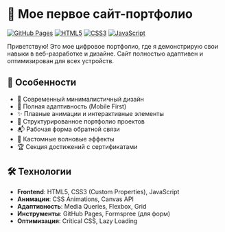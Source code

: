 # 🚀 Мое первое сайт-портфолио

[![GitHub Pages](https://img.shields.io/badge/Deployed-GitHub%20Pages-blue?logo=github)](https://aqzhoool.github.io)
[![HTML5](https://img.shields.io/badge/HTML5-E34F26?logo=html5&logoColor=white)](https://developer.mozilla.org/ru/docs/Web/HTML)
[![CSS3](https://img.shields.io/badge/CSS3-1572B6?logo=css3&logoColor=white)](https://developer.mozilla.org/ru/docs/Web/CSS)
[![JavaScript](https://img.shields.io/badge/JavaScript-F7DF1E?logo=javascript&logoColor=black)](https://developer.mozilla.org/ru/docs/Web/JavaScript)


Приветствую! Это мое цифровое портфолио, где я демонстрирую свои навыки в веб-разработке и дизайне. Сайт полностью адаптивен и оптимизирован для всех устройств.

## 🌟 Особенности

- 🎨 Современный минималистичный дизайн
- 📱 Полная адаптивность (Mobile First)
- ✨ Плавные анимации и интерактивные элементы
- 📂 Структурированное портфолио проектов
- 📬 Рабочая форма обратной связи
- 🌊 Кастомные волновые эффекты
- 🏆 Секция достижений с сертификатами

## 🛠 Технологии

- **Frontend**: HTML5, CSS3 (Custom Properties), JavaScript
- **Анимации**: CSS Animations, Canvas API
- **Адаптивность**: Media Queries, Flexbox, Grid
- **Инструменты**: GitHub Pages, Formspree (для форм)
- **Оптимизация**: Critical CSS, Lazy Loading
